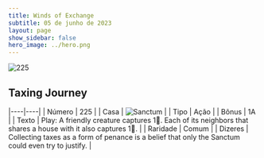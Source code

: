 ```yaml
---
title: Winds of Exchange
subtitle: 05 de junho de 2023
layout: page
show_sidebar: false
hero_image: ../hero.png
---
```


![225](https://mastervault-storage-prod.s3.amazonaws.com/media/card_front/en/600_225_d11f5ef2e4bc_en.png)


## Taxing Journey

|----|----|
| Número | 225 |
| Casa | ![Sanctum](https://archonarcana.com/images/thumb/c/c7/Sanctum.png/22px-Sanctum.png "Santuário") |
| Tipo | Ação |
| Bônus | 1A |
| Texto | Play: A friendly creature captures 1. Each of its neighbors that shares a house with it also captures 1.  |
| Raridade | Comum |
| Dizeres | Collecting taxes as a form of penance is a belief that only the Sanctum could even try to justify. |
